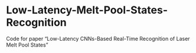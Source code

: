 # Low-Latency-Melt-Pool-States-Recognition
Code for paper “Low-Latency CNNs-Based Real-Time Recognition of Laser Melt Pool States”
